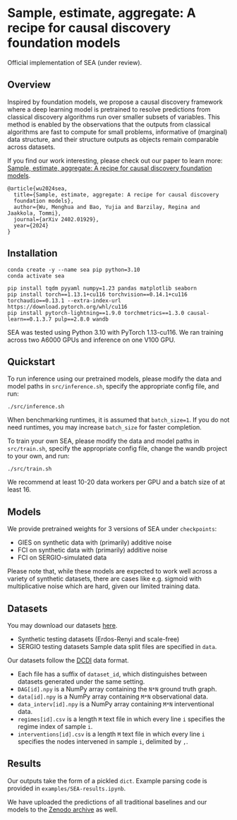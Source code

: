 # Sample, estimate, aggregate: A recipe for causal discovery foundation models

Official implementation of SEA (under review).

## Overview

Inspired by foundation models, we propose a causal
discovery framework where a deep learning model is pretrained to resolve
predictions from classical discovery algorithms run over smaller subsets of
variables. This method is enabled by the observations that the outputs from
classical algorithms are fast to compute for small problems, informative of
(marginal) data structure, and their structure outputs as objects remain
comparable across datasets.

If you find our work interesting, please check out our paper to learn more:
[Sample, estimate, aggregate: A recipe for causal discovery foundation
models](http://arxiv.org/abs/2402.01929).

```
@article{wu2024sea,
  title={Sample, estimate, aggregate: A recipe for causal discovery
  foundation models},
  author={Wu, Menghua and Bao, Yujia and Barzilay, Regina and Jaakkola, Tommi},
  journal={arXiv 2402.01929},
  year={2024}
}
```

## Installation

```
conda create -y --name sea pip python=3.10
conda activate sea

pip install tqdm pyyaml numpy=1.23 pandas matplotlib seaborn
pip install torch==1.13.1+cu116 torchvision==0.14.1+cu116 torchaudio==0.13.1 --extra-index-url https://download.pytorch.org/whl/cu116
pip install pytorch-lightning==1.9.0 torchmetrics==1.3.0 causal-learn==0.1.3.7 pulp==2.8.0 wandb
```

SEA was tested using Python 3.10 with PyTorch 1.13-cu116.
We ran training across two A6000 GPUs and inference on one V100 GPU.

## Quickstart

To run inference using our pretrained models, please modify the data and model paths in
`src/inference.sh`, specify the appropriate config file, and run:
```
./src/inference.sh
```
When benchmarking runtimes, it is assumed that `batch_size=1`.
If you do not need runtimes, you may increase `batch_size` for faster
completion.

To train your own SEA, please modify the data and model paths in
`src/train.sh`, specify the appropriate config file, change the wandb
project to your own, and run:
```
./src/train.sh
```
We recommend at least 10-20 data workers per GPU and a batch size of at least
16.

## Models

We provide pretrained weights for 3 versions of SEA under `checkpoints`:
- GIES on synthetic data with (primarily) additive noise
- FCI on synthetic data with (primarily) additive noise
- FCI on SERGIO-simulated data

Please note that, while these models are expected to work well across a
variety of synthetic datasets, there are cases like e.g. sigmoid with
multiplicative noise which are hard, given our limited training data.

## Datasets

You may download our datasets [here](https://zenodo.org/records/10611036).
- Synthetic testing datasets (Erdos-Renyi and scale-free)
- SERGIO testing datasets
Sample data split files are specified in `data`.

Our datasets follow the [DCDI](https://github.com/slachapelle/dcdi) data format.
- Each file has a suffix of `dataset_id`, which distinguishes between datasets
  generated under the same setting.
- `DAG[id].npy` is a NumPy array containing the `N*N` ground truth graph.
- `data[id].npy` is a NumPy array containing `M*N` observational data.
- `data_interv[id].npy` is a NumPy array containing `M*N` interventional data.
- `regimes[id].csv` is a length `M` text file in which every line `i` specifies
  the regime index of sample `i`.
- `interventions[id].csv` is a length `M` text file in which every line `i` specifies
  the nodes intervened in sample `i`, delimited by `,`.

## Results

Our outputs take the form of a pickled `dict`. Example parsing code is provided
in `examples/SEA-results.ipynb`.

We have uploaded the predictions of all traditional baselines and our models
to the [Zenodo archive](https://zenodo.org/records/10611036) as well.


